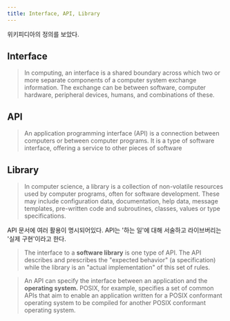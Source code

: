 ```yaml
---
title: Interface, API, Library
---
```


위키피디아의 정의를 보았다.

## Interface

> In computing, an interface is a shared boundary across which two or more separate components of a
> computer system exchange information. The exchange can be between software, computer hardware,
> peripheral devices, humans, and combinations of these.

## API

> An application programming interface (API) is a connection between computers or between computer
> programs. It is a type of software interface, offering a service to other pieces of software

## Library

> In computer science, a library is a collection of non-volatile resources used by computer
> programs, often for software development. These may include configuration data, documentation,
> help data, message templates, pre-written code and subroutines, classes, values or type
> specifications.

API 문서에 여러 활용이 명시되어있다. API는 '하는 일'에 대해 서술하고 라이브버리는 '실제 구현'이라고
한다.

> The interface to a **software library** is one type of API. The API describes and prescribes the
> "expected behavior" (a specification) while the library is an "actual implementation" of this set
> of rules.

> An API can specify the interface between an application and the **operating system.** POSIX, for
> example, specifies a set of common APIs that aim to enable an application written for a POSIX
> conformant operating system to be compiled for another POSIX conformant operating system.
